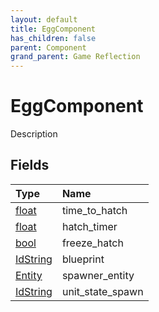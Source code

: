 ```yaml
---
layout: default
title: EggComponent
has_children: false
parent: Component
grand_parent: Game Reflection
---
```

# EggComponent
Description 

## Fields

| Type | Name |
|:-------------|:--------------|
| [float](/docs/game-reflection/components/float) | time_to_hatch |
| [float](/docs/game-reflection/components/float) | hatch_timer |
| [bool](/docs/game-reflection/components/bool) | freeze_hatch |
| [IdString](/docs/game-reflection/components/id_string) | blueprint |
| [Entity](/docs/game-reflection/classes/entity) | spawner_entity |
| [IdString](/docs/game-reflection/components/id_string) | unit_state_spawn |

